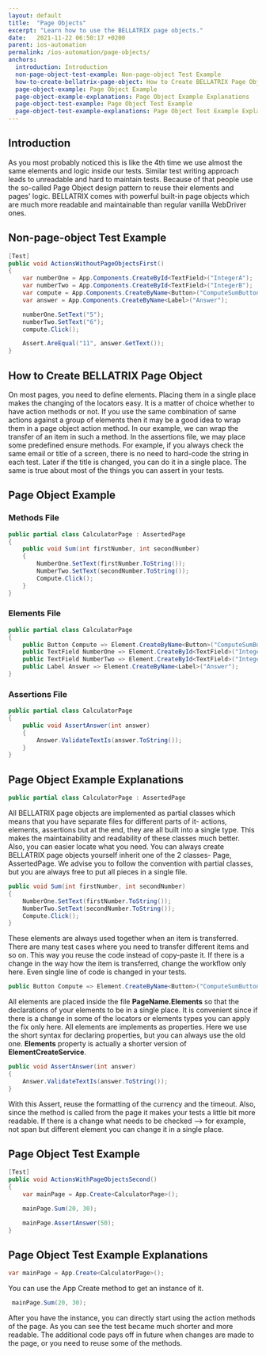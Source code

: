 ```yaml
---
layout: default
title:  "Page Objects"
excerpt: "Learn how to use the BELLATRIX page objects."
date:   2021-11-22 06:50:17 +0200
parent: ios-automation
permalink: /ios-automation/page-objects/
anchors:
  introduction: Introduction
  non-page-object-test-example: Non-page-object Test Example
  how-to-create-bellatrix-page-object: How to Create BELLATRIX Page Object
  page-object-example: Page Object Example
  page-object-example-explanations: Page Object Example Explanations
  page-object-test-example: Page Object Test Example
  page-object-test-example-explanations: Page Object Test Example Explanations
---
```


Introduction
------------
As you most probably noticed this is like the 4th time we use almost the same elements and logic inside our tests. Similar test writing approach leads to unreadable and hard to maintain tests. Because of that people use the so-called Page Object design pattern to reuse their elements and pages' logic. BELLATRIX comes with powerful built-in page objects which are much more readable and maintainable than regular vanilla WebDriver ones.

Non-page-object Test Example
----------------------------
```csharp
[Test]
public void ActionsWithoutPageObjectsFirst()
{
    var numberOne = App.Components.CreateById<TextField>("IntegerA");
    var numberTwo = App.Components.CreateById<TextField>("IntegerB");
    var compute = App.Components.CreateByName<Button>("ComputeSumButton");
    var answer = App.Components.CreateByName<Label>("Answer");

    numberOne.SetText("5");
    numberTwo.SetText("6");
    compute.Click();

    Assert.AreEqual("11", answer.GetText());
}
```

How to Create BELLATRIX Page Object
-----------------------------------
On most pages, you need to define elements. Placing them in a single place makes the changing of the locators easy. It is a matter of choice whether to have action methods or not. If you use the same combination of same actions against a group of elements then it may be a good idea to wrap them in a page object action method. In our example, we can wrap the transfer of an item in such a method.
In the assertions file, we may place some predefined ensure methods. For example, if you always check the same email or title of a screen, there is no need to hard-code the string in each test. Later if the title is changed, you can do it in a single place. The same is true about most of the things you can assert in your tests.

Page Object Example
-------------------
### Methods File ###
```csharp
public partial class CalculatorPage : AssertedPage
{
    public void Sum(int firstNumber, int secondNumber)
    {
        NumberOne.SetText(firstNumber.ToString());
        NumberTwo.SetText(secondNumber.ToString());
        Compute.Click();
    }
}
```
### Elements File ###
```csharp
public partial class CalculatorPage
{
    public Button Compute => Element.CreateByName<Button>("ComputeSumButton");
    public TextField NumberOne => Element.CreateById<TextField>("IntegerA");
    public TextField NumberTwo => Element.CreateById<TextField>("IntegerB");
    public Label Answer => Element.CreateByName<Label>("Answer");
}
```
### Assertions File ###
```csharp
public partial class CalculatorPage
{
    public void AssertAnswer(int answer)
    {
        Answer.ValidateTextIs(answer.ToString());
    }
}
```

Page Object Example Explanations
--------------------------------
```csharp
public partial class CalculatorPage : AssertedPage
```
All BELLATRIX page objects are implemented as partial classes which means that you have separate files for different parts of it- actions, elements, assertions but at the end, they are all built into a single type. This makes the maintainability and readability of these classes much better. Also, you can easier locate what you need. You can always create BELLATRIX page objects yourself inherit one of the 2 classes- Page, AssertedPage. We advise you to follow the convention with partial classes, but you are always free to put all pieces in a single file.
```csharp
public void Sum(int firstNumber, int secondNumber)
{
    NumberOne.SetText(firstNumber.ToString());
    NumberTwo.SetText(secondNumber.ToString());
    Compute.Click();
}
```
These elements are always used together when an item is transferred. There are many test cases where you need to transfer different items and so on. This way you reuse the code instead of copy-paste it. If there is a change in the way how the item is transferred, change the workflow only here. Even single line of code is changed in your tests.
```csharp
public Button Compute => Element.CreateByName<Button>("ComputeSumButton");
```
All elements are placed inside the file **PageName.Elements** so that the declarations of your elements to be in a single place. It is convenient since if there is a change in some of the locators or elements types you can apply the fix only here. All elements are implements as properties. Here we use the short syntax for declaring properties, but you can always use the old one. **Elements** property is actually a shorter version of **ElementCreateService**.
```csharp
public void AssertAnswer(int answer)
{
    Answer.ValidateTextIs(answer.ToString());
}
```
With this Assert, reuse the formatting of the currency and the timeout. Also, since the method is called from the page it makes your tests a little bit more readable. If there is a change what needs to be checked --> for example, not span but different element you can change it in a single place.

Page Object Test Example
------------------------
```csharp
[Test]
public void ActionsWithPageObjectsSecond()
{
    var mainPage = App.Create<CalculatorPage>();

    mainPage.Sum(20, 30);

    mainPage.AssertAnswer(50);
}
```

Page Object Test Example Explanations
-------------------------------------
```csharp
var mainPage = App.Create<CalculatorPage>();
```
You can use the App Create method to get an instance of it.
```csharp
 mainPage.Sum(20, 30);
```
After you have the instance, you can directly start using the action methods of the page. As you can see the test became much shorter and more readable. The additional code pays off in future when changes are made to the page, or you need to reuse some of the methods.